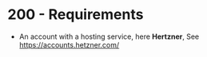 # 200 - Requirements

- An account with a hosting service, here **Hertzner**, See https://accounts.hetzner.com/
